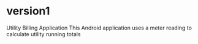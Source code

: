 # version1
Utility Billing Application
This Android application uses a meter reading to calculate utility running totals 
